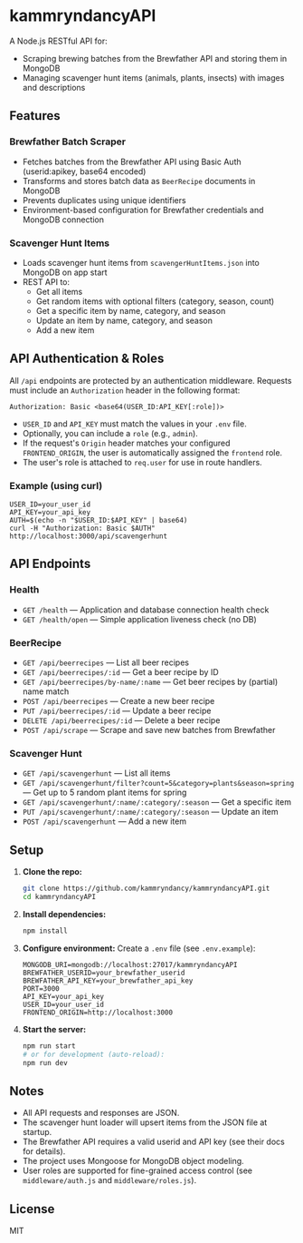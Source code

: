 # kammryndancyAPI

A Node.js RESTful API for:
- Scraping brewing batches from the Brewfather API and storing them in MongoDB
- Managing scavenger hunt items (animals, plants, insects) with images and descriptions

## Features

### Brewfather Batch Scraper
- Fetches batches from the Brewfather API using Basic Auth (userid:apikey, base64 encoded)
- Transforms and stores batch data as `BeerRecipe` documents in MongoDB
- Prevents duplicates using unique identifiers
- Environment-based configuration for Brewfather credentials and MongoDB connection

### Scavenger Hunt Items
- Loads scavenger hunt items from `scavengerHuntItems.json` into MongoDB on app start
- REST API to:
  - Get all items
  - Get random items with optional filters (category, season, count)
  - Get a specific item by name, category, and season
  - Update an item by name, category, and season
  - Add a new item

## API Authentication & Roles

All `/api` endpoints are protected by an authentication middleware. Requests must include an `Authorization` header in the following format:

```
Authorization: Basic <base64(USER_ID:API_KEY[:role])>
```
- `USER_ID` and `API_KEY` must match the values in your `.env` file.
- Optionally, you can include a `role` (e.g., `admin`).
- If the request's `Origin` header matches your configured `FRONTEND_ORIGIN`, the user is automatically assigned the `frontend` role.
- The user's role is attached to `req.user` for use in route handlers.

### Example (using curl)

```
USER_ID=your_user_id
API_KEY=your_api_key
AUTH=$(echo -n "$USER_ID:$API_KEY" | base64)
curl -H "Authorization: Basic $AUTH" http://localhost:3000/api/scavengerhunt
```

## API Endpoints

### Health
- `GET /health` — Application and database connection health check
- `GET /health/open` — Simple application liveness check (no DB)

### BeerRecipe
- `GET /api/beerrecipes` — List all beer recipes
- `GET /api/beerrecipes/:id` — Get a beer recipe by ID
- `GET /api/beerrecipes/by-name/:name` — Get beer recipes by (partial) name match
- `POST /api/beerrecipes` — Create a new beer recipe
- `PUT /api/beerrecipes/:id` — Update a beer recipe
- `DELETE /api/beerrecipes/:id` — Delete a beer recipe
- `POST /api/scrape` — Scrape and save new batches from Brewfather

### Scavenger Hunt
- `GET /api/scavengerhunt` — List all items
- `GET /api/scavengerhunt/filter?count=5&category=plants&season=spring` — Get up to 5 random plant items for spring
- `GET /api/scavengerhunt/:name/:category/:season` — Get a specific item
- `PUT /api/scavengerhunt/:name/:category/:season` — Update an item
- `POST /api/scavengerhunt` — Add a new item

## Setup

1. **Clone the repo:**
   ```sh
   git clone https://github.com/kammryndancy/kammryndancyAPI.git
   cd kammryndancyAPI
   ```
2. **Install dependencies:**
   ```sh
   npm install
   ```
3. **Configure environment:**
   Create a `.env` file (see `.env.example`):
   ```env
   MONGODB_URI=mongodb://localhost:27017/kammryndancyAPI
   BREWFATHER_USERID=your_brewfather_userid
   BREWFATHER_API_KEY=your_brewfather_api_key
   PORT=3000
   API_KEY=your_api_key
   USER_ID=your_user_id
   FRONTEND_ORIGIN=http://localhost:3000
   ```
4. **Start the server:**
   ```sh
   npm run start
   # or for development (auto-reload):
   npm run dev
   ```

## Notes
- All API requests and responses are JSON.
- The scavenger hunt loader will upsert items from the JSON file at startup.
- The Brewfather API requires a valid userid and API key (see their docs for details).
- The project uses Mongoose for MongoDB object modeling.
- User roles are supported for fine-grained access control (see `middleware/auth.js` and `middleware/roles.js`).

## License
MIT
